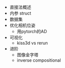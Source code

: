 - 直接法概述
- 内参 struct 
- 数据集
- 优化相机位姿
   - 用pytorch的AD
- 可视化
   - kiss3d vs rerun
- 进阶
  - 图像金字塔
  - inverse compositional 